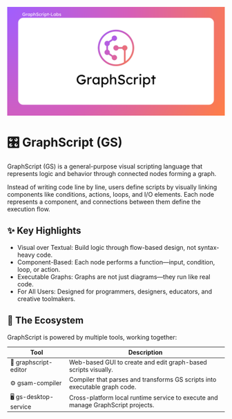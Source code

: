 ![GraphScript](https://github.com/GraphScript-Labs/.github/blob/main/Banner.png?raw=true)

# 🎛️ GraphScript (GS)

GraphScript (GS) is a general-purpose visual scripting language that represents logic and behavior through connected nodes forming a graph.

Instead of writing code line by line, users define scripts by visually linking components like conditions, actions, loops, and I/O elements. Each node represents a component, and connections between them define the execution flow.

## ✨ Key Highlights
- Visual over Textual: Build logic through flow-based design, not syntax-heavy code.
- Component-Based: Each node performs a function—input, condition, loop, or action.
- Executable Graphs: Graphs are not just diagrams—they run like real code.
- For All Users: Designed for programmers, designers, educators, and creative toolmakers.

## 🧩 The Ecosystem

GraphScript is powered by multiple tools, working together:

| Tool | Description |
| --- | --- |
| 🔧 graphscript-editor | Web-based GUI to create and edit graph-based scripts visually. |
| ⚙️ gsam-compiler | Compiler that parses and transforms GS scripts into executable graph  code. |
| 🖥️ gs-desktop-service | Cross-platform local runtime service to execute and manage GraphScript projects. |
